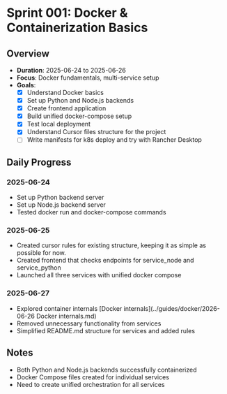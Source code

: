 # Sprint 001: Docker & Containerization Basics

## Overview

- **Duration**: 2025-06-24 to 2025-06-26
- **Focus**: Docker fundamentals, multi-service setup
- **Goals**:
  - [x] Understand Docker basics
  - [x] Set up Python and Node.js backends
  - [X] Create frontend application
  - [X] Build unified docker-compose setup
  - [X] Test local deployment
  - [X] Understand Cursor files structure for the project
  - [ ] Write manifests for k8s deploy and try with Rancher Desktop

## Daily Progress

### 2025-06-24

- Set up Python backend server
- Set up Node.js backend server
- Tested docker run and docker-compose commands

### 2025-06-25

- Created cursor rules for existing structure, keeping it as simple as possible for now.
- Created frontend that checks endpoints for service_node and service_python
- Launched all three services with unified docker compose

### 2025-06-27

- Explored container internals [Docker internals](../guides/docker/2026-06-26 Docker internals.md)
- Removed unnecessary functionality from services
- Simplified README.md structure for services and added rules

## Notes

- Both Python and Node.js backends successfully containerized
- Docker Compose files created for individual services
- Need to create unified orchestration for all services
